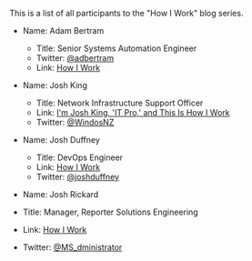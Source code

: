 This is a list of all participants to the "How I Work" blog series.

- Name: Adam Bertram
  - Title: Senior Systems Automation Engineer
  - Twitter: [@adbertram](https://twitter.com/adbertram)
  - Link: [How I Work](http://www.adamtheautomator.com/__trashed/)

- Name: Josh King
  - Title: Network Infrastructure Support Officer
  - Link: [I'm Josh King, 'IT Pro,' and This Is How I Work](http://king.geek.nz/2016/11/24/how-i-work/)
  - Twitter: [@WindosNZ](https://twitter.com/WindosNZ)

- Name: Josh Duffney
  - Title: DevOps Engineer
  - Link: [How I Work](http://duffney.io/JoshDuffney-How-I-Work)
  - Twitter: [@joshduffney](https://twitter.com/joshduffney)
  
 - Name: Josh Rickard
  - Title: Manager, Reporter Solutions Engineering
  - Link: [How I Work](https://msadministrator.com/2016/11/28/how-i-work/)
  - Twitter: [@MS_dministrator](https://twitter.com/MS_dministrator)
  
